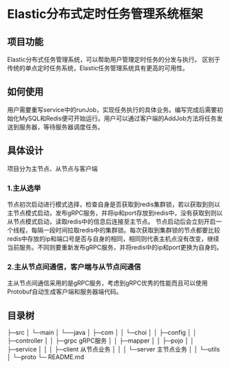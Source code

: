 # Elastic分布式定时任务管理系统框架


## 项目功能
Elastic分布式任务管理系统，可以帮助用户管理定时任务的分发与执行。
区别于传统的单点定时任务系统，Elastic任务管理系统具有更高的可用性。
## 如何使用
用户需要重写service中的runJob，实现任务执行的具体业务。编写完成后需要初始化MySQL和Redis便可开始运行。用户可以通过客户端的AddJob方法将任务发送到服务器，等待服务器调度任务。
## 具体设计
项目分为主节点、从节点与客户端
### 1.主从选举
节点初次启动进行模式选择，检查自身是否获取到redis集群锁，若以获取到则以主节点模式启动，发布gRPC服务，并将ip和port存放到redis中，没有获取到则以从节点模式启动，读取redis中的信息后连接至主节点。
节点启动后会立刻开启一个线程，每隔一段时间拉取redis中的集群锁。每次获取到集群锁的节点都要比较redis中存放的ip和端口号是否与自身的相同，相同则代表主机点没有改变，继续当前服务。不同则要重新发布gRPC服务，并将redis中的ip和port更换为自身的。
### 2.主从节点间通信，客户端与从节点间通信
主从节点间通信采用的是gRPC服务，考虑到gRPC优秀的性能而且可以使用Protobuf自动生成客户端和服务器端代码。
## 目录树
├─src
│ └─main
│    └──java
│      ├─com
│      │  └─choi
│      │      ├─config
│      │      ├─controller
│      │      ├─grpc gRPC服务
│      │      ├─mapper
│      │      ├─pojo
│      │      ├─service
│      │      │  ├─client 从节点业务
│      │      │  └─server 主节点业务
│      │      └─utils
│      └─proto
└─ README.md




